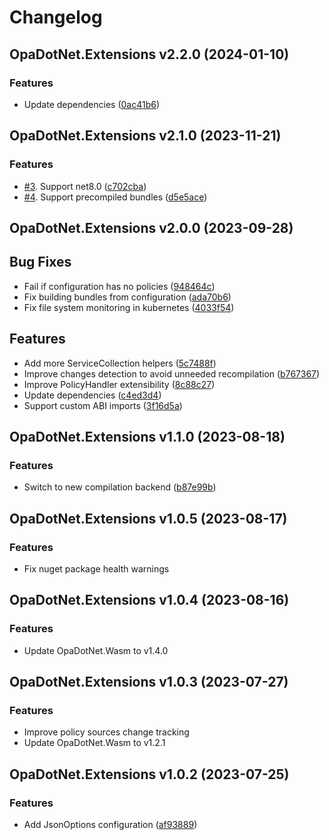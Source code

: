 # Changelog

## OpaDotNet.Extensions v2.2.0 (2024-01-10)

### Features

* Update dependencies ([0ac41b6](https://github.com/me-viper/OpaDotNet.Extensions/commit/0ac41b6bcedba9b98901bb735ea2a49cfcd6d568))

## OpaDotNet.Extensions v2.1.0 (2023-11-21)

### Features

* [#3](https://github.com/me-viper/OpaDotNet.Extensions/issues/3). Support net8.0 ([c702cba](https://github.com/me-viper/OpaDotNet.Extensions/commit/c702cba2dc32206612ecd4b5d683f42d03bb078c))
* [#4](https://github.com/me-viper/OpaDotNet.Extensions/issues/4). Support precompiled bundles ([d5e5ace](https://github.com/me-viper/OpaDotNet.Extensions/commit/d5e5ace324234d0cbb05b99830b5e76b3092033a))

## OpaDotNet.Extensions v2.0.0 (2023-09-28)

## Bug Fixes

* Fail if configuration has no policies ([948464c](https://github.com/me-viper/OpaDotNet.Extensions/commit/948464c540c3618f38114f27e94f38c40de2a4f9))
* Fix building bundles from configuration ([ada70b6](https://github.com/me-viper/OpaDotNet.Extensions/commit/ada70b6e0ddc23335409d892acd4228949f5c5e7))
* Fix file system monitoring in kubernetes ([4033f54](https://github.com/me-viper/OpaDotNet.Extensions/commit/4033f545815d3e1429b8275d67afdf65d1f06ec4))

## Features

* Add more ServiceCollection helpers ([5c7488f](https://github.com/me-viper/OpaDotNet.Extensions/commit/5c7488f7ffe83581b53cd3ba3f946986ea539416))
* Improve changes detection to avoid unneeded recompilation ([b767367](https://github.com/me-viper/OpaDotNet.Extensions/commit/b7673672e522a3f43023c1ccf1f54910f051299e))
* Improve PolicyHandler extensibility ([8c88c27](https://github.com/me-viper/OpaDotNet.Extensions/commit/8c88c272332729abe5afe19312ca150a3d8eb1b5))
* Update dependencies ([c4ed3d4](https://github.com/me-viper/OpaDotNet.Extensions/commit/c4ed3d42c42ea3f4298ecb79548cc03936d2d4fb))
* Support custom ABI imports ([3f16d5a](https://github.com/me-viper/OpaDotNet.Extensions/commit/3f16d5abd851a53f47bd847153b7d25ebb6817e6))

## OpaDotNet.Extensions v1.1.0 (2023-08-18)

### Features

* Switch to new compilation backend ([b87e99b](https://github.com/me-viper/OpaDotNet.Extensions/commit/b87e99bd025cf271a03519112ed636b8a895f7e6))

## OpaDotNet.Extensions v1.0.5 (2023-08-17)

### Features

* Fix nuget package health warnings

## OpaDotNet.Extensions v1.0.4 (2023-08-16)

### Features

* Update OpaDotNet.Wasm to v1.4.0

## OpaDotNet.Extensions v1.0.3 (2023-07-27)

### Features

* Improve policy sources change tracking
* Update OpaDotNet.Wasm to v1.2.1

## OpaDotNet.Extensions v1.0.2 (2023-07-25)

### Features

* Add JsonOptions configuration ([af93889](https://github.com/me-viper/OpaDotNet.Extensions/commit/af93889905d96be1b5b4ecdd783b3258b2aa4376))